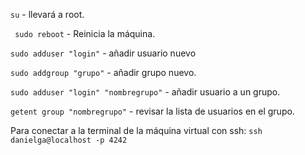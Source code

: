 <code>su</code> - llevará a root.

<code> sudo reboot</code> - Reinicia la máquina.

<code>sudo adduser "login"</code> - añadir usuario nuevo

<code>sudo addgroup "grupo"</code> - añadir grupo nuevo.

<code>sudo adduser "login" "nombregrupo"</code> - añadir usuario a un grupo.

<code>getent group "nombregrupo"</code> - revisar la lista de usuarios en el grupo.

Para conectar a la terminal de la máquina virtual con ssh:
<code>ssh danielga@localhost -p 4242</code>